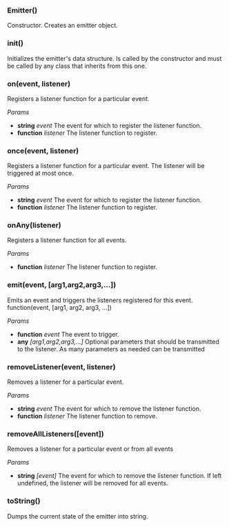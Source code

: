 

<!-- Start index.js -->

### Emitter()

Constructor. Creates an emitter object.

### init()

Initializes the emitter's data structure.
Is called by the constructor and must be called by any class that inherits from this one.

### on(event, listener)

Registers a listener function for a particular event.

_Params_ 

* **string** *event* The event for which to register the listener function.
* **function** *listener* The listener function to register.

### once(event, listener)

Registers a listener function for a particular event. The listener will be triggered at most once.

_Params_ 

* **string** *event* The event for which to register the listener function.
* **function** *listener* The listener function to register.

### onAny(listener)

Registers a listener function for all events.

_Params_ 

* **function** *listener* The listener function to register.

### emit(event, [arg1,arg2,arg3,...])

Emits an event and triggers the listeners registered for this event.
function(event, [arg1, arg2, arg3, ...])

_Params_ 

* **function** *event* The event to trigger.
* **any** *[arg1,arg2,arg3,...]* Optional parameters that should be                 transmitted to the listener. As many parameters as needed can be transmitted

### removeListener(event, listener)

Removes a listener for a particular event.

_Params_ 

* **string** *event* The event for which to remove the listener function.
* **function** *listener* The listener function to remove.

### removeAllListeners([event])

Removes a listener for a particular event or from all events

_Params_ 

* **string** *[event]* The event for which to remove the listener function. If left undefined, the listener will be removed for all events.

### toString()

Dumps the current state of the emitter into string.

<!-- End index.js -->

